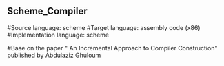 ## Scheme_Compiler

#Source language: scheme
#Target language: assembly code (x86)
#Implementation language: scheme

#Base on the paper " An Incremental Approach to Compiler Construction"  published by Abdulaziz Ghuloum
